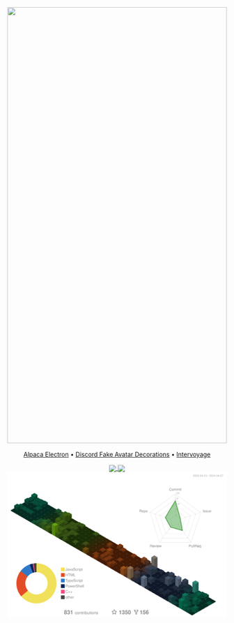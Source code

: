 <a href="#">
  <img src="./src/index.svg" width="100%" height="1000px" />
</a>
<p align="center">
  <a href="https://github.com/ItsPi3141/alpaca-electron">Alpaca Electron</a> • <a href="https://github.com/ItsPi3141/discord-fake-avatar-decorations">Discord Fake Avatar Decorations</a> • <a href="https://github.com/ItsPi3141/intervoyage">Intervoyage</a>
</p>
<p align="center">
  <a href="#">
    <img align="center" height=200 src="https://github-readme-stats.vercel.app/api?username=ItsPi3141&show_icons=true&bg_color=88888811&border_color=88888833&text_color=888888&custom_title=GitHub&rank_icon=percentile&number_format=long" />
  </a>
  <a href="#">
    <img align="center" height=200 src="https://github-readme-stats.vercel.app/api/top-langs/?username=ItsPi3141&bg_color=88888811&border_color=88888833&text_color=888888&layout=compact&size_weight=0.5&count_weight=0&langs_count=8" />
  </a>
  <br>
  <a href="#">
    <img src="profile-3d-contrib/profile-customize.svg" />
  </a>
</p>
